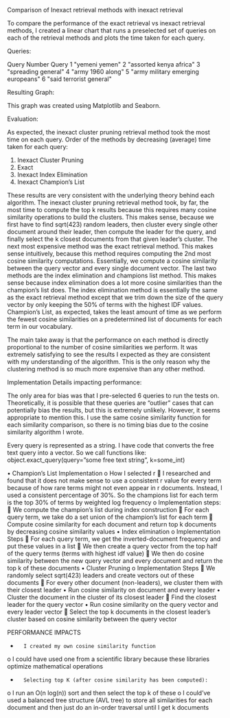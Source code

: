 Comparison of Inexact retrieval methods with inexact retrieval

To compare the performance of the exact retrieval vs inexact retrieval methods, I created a linear chart that runs a preselected set of queries on each of the retrieval methods and plots the time taken for each query.

Queries:

Query Number	Query
1     "yemeni yemen"
2     "assorted kenya africa"
3     "spreading general"
4     "army 1960 along"
5     "army military emerging europeans"
6     "said terrorist general"

Resulting Graph:
 
This graph was created using Matplotlib and Seaborn.




Evaluation:

As expected, the inexact cluster pruning retrieval method took the most time on each query. 
Order of the methods by decreasing (average) time taken for each query:
1.    Inexact Cluster Pruning
2.    Exact
3.    Inexact Index Elimination
4.    Inexact Champion’s List

These results are very consistent with the underlying theory behind each algorithm. The inexact cluster pruning retrieval method took, by far, the most time to compute the top k results because this requires many cosine similarity operations to build the clusters. This makes sense, because we first have to find sqrt(423) random leaders, then cluster every single other document around their leader, then compute the leader for the query, and finally select the k closest documents from that given leader’s cluster. The next most expensive method was the exact retrieval method. This makes sense intuitively, because this method requires computing the 2nd most cosine similarity computations. Essentially, we compute a cosine similarity between the query vector and every single document vector. The last two methods are the index elimination and champions list method. This makes sense because index elimination does a lot more cosine similarities than the champion’s list does. The index elimination method is essentially the same as the exact retrieval method except that we trim down the size of the query vector by only keeping the 50% of terms with the highest IDF values. Champion’s List, as expected, takes the least amount of time as we perform the fewest cosine similarities on a predetermined list of documents for each term in our vocabulary.

The main take away is that the performance on each method is directly proportional to the number of cosine similarities we perform. It was extremely satisfying to see the results I expected as they are consistent with my understanding of the algorithm. This is the only reason why the clustering method is so much more expensive than any other method.

Implementation Details impacting performance:

The only area for bias was that I pre-selected 6 queries to run the tests on. Theoretically, it is possible that these queries are “outlier” cases that can potentially bias the results, but this is extremely unlikely. However, it seems appropriate to mention this. I use the same cosine similarity function for each similarity comparison, so there is no timing bias due to the cosine similarity algorithm I wrote.

Every query is represented as a string. I have code that converts the free text query into a vector.
So we call functions like: object.exact_query(query=”some free text string”, k=some_int)
 
•	Champion’s List Implementation
o	How I selected r
	I researched and found that it does not make sense to use a consistent r value for every term because of how rare terms might not even appear in  r documents. Instead, I used a consistent percentage of 30%. So the champions list for each term is the top 30% of terms by weighted log frequency
o	Implementation steps:
	We compute the champion’s list during index construction
	For each query term, we take do a set union of the champion’s list for each term
	Compute cosine similarity for each document and return top k documents by decreasing cosine similarity values
•	Index elimination
o	Implementation Steps
	For each query term, we get the inverted-document frequency and put these values in a list
	We then create a query vector from the top half of the query terms (terms with highest idf value)
	We then do cosine similarity between the new query vector and every document and return the top k of these documents
•	Cluster Pruning
o	Implementation Steps
	We randomly select sqrt(423) leaders and create vectors out of these documents
	For every other document (non-leaders), we cluster them with their closest leader 
•	Run cosine similarity on document and every leader
•	Cluster the document in the cluster of its closest leader
	Find the closest leader for the query vector
•	Run cosine similarity on the query vector and every leader vector
	Select the top k documents in the closest leader’s cluster based on cosine similarity between the query vector

PERFORMANCE IMPACTS
-	    I created my own cosine similarity function
o	    I could have used one from a scientific library because these libraries optimize mathematical operations
-	    Selecting top K (after cosine similarity has been computed):
o	    I run an O(n log(n)) sort and then select the top k of these
o	    I could’ve used a balanced tree structure (AVL tree) to store all similarities for each document and then just do an in-order traversal until I get k documents

